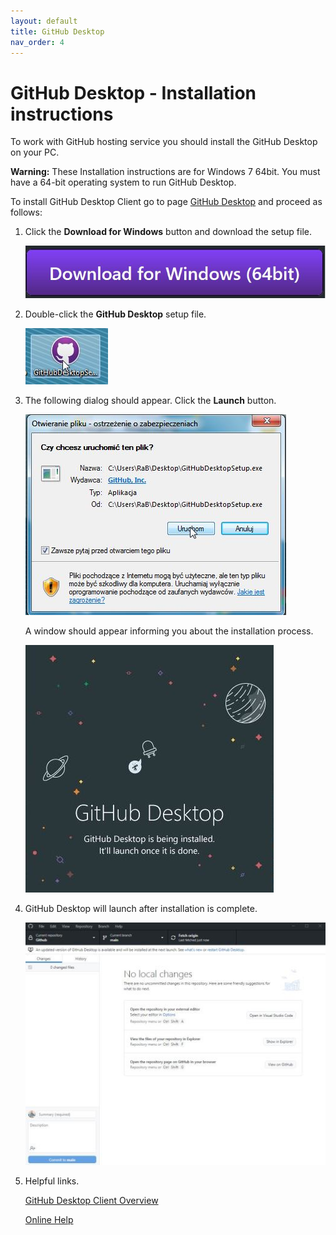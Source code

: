 ```yaml
---
layout: default
title: GitHub Desktop
nav_order: 4
---
```



# GitHub Desktop - Installation instructions

To work with GitHub hosting service you should install the GitHub Desktop on your PC.  

**Warning:** These Installation instructions are for Windows 7 64bit. 
          You must have a 64-bit operating system to run GitHub Desktop.

To install GitHub Desktop Client go to page [GitHub Desktop](https://desktop.github.com/) and proceed as follows:

1. Click the **Download for Windows** button and download the setup file.  
   
   ![GHDC download](../assets/images/GHDC_01_1.png)

2. Double-click the **GitHub Desktop** setup file.  
   
   ![GHDC.exe](../assets/images/GHDC_01.png)
   
3. The following dialog should appear. Click the **Launch** button.  

   ![Launch button](../assets/images/GHDC_02.png)

   A window should appear informing you about the installation process.

   ![Installation process](../assets/images/GHDC_03.png)

4. GitHub Desktop will launch after installation is complete.

   ![Main screen](../assets/images/GHDC_04.png)


5. Helpful links.

   [GitHub Desktop Client Overview](https://desktop.github.com//)

   [Online Help](https://docs.github.com/en/desktop)